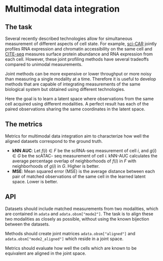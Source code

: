 # Multimodal data integration

## The task

Several recently described technologies allow for simultaneous measurement of different
aspects of cell state. For example, [sci-CAR](https://doi.org/10.1126/science.aau0730)
jointly profiles RNA expression and chromatin accessibility on the same cell and
[CITE-seq](https://doi.org/10.1038/nmeth.4380) measures surface protein abundance and
RNA expression from each cell. However, these joint profiling methods have several
tradeoffs compared to unimodal measurements.

Joint methods can be more expensive or lower throughput or more noisy than measuring a
single modality at a time. Therefore it is useful to develop methods that are capable of
integrating measurements of the same biological system but obtained using different
technologies.

Here the goal is to learn a latent space where observations from the same cell acquired
using different modalities. A perfect result has each of the paired observations sharing
the same coordinates in the latent space.

## The metrics

Metrics for multimodal data integration aim to characterize how well the aligned
datasets correspond to the ground truth.

* **kNN AUC**: Let $f(i) ∈ F$ be the scRNA-seq measurement of cell $i$, and $g(i) ∈ G$
  be the scATAC- seq measurement of cell $i$. kNN-AUC calculates the average percentage
  overlap of neighborhoods of $f(i)$ in $F$ with neighborhoods of $g(i)$ in $G$. Higher
  is better.
* **MSE**: Mean squared error (MSE) is the average distance between each pair of matched
  observations of the same cell in the learned latent space. Lower is better.

## API

Datasets should include matched measurements from two modalities, which are contained in
`adata` and `adata.obsm["mode2"]`. The task is to align these two modalities as closely
as possible, without using the known bijection between the datasets.

Methods should create joint matrices `adata.obsm["aligned"]` and
`adata.obsm["mode2_aligned"]` which reside in a joint space.

Metrics should evaluate how well the cells which are known to be equivalent are aligned
in the joint space.
